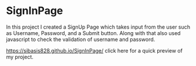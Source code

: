 # SignInPage
In this project I created a SignUp Page which takes input from the user such as Username, Password, and a Submit button. Along with that also used javascript to check the validation of username and password.

https://sibasis828.github.io/SignInPage/  click here for a quick preview of my project.
